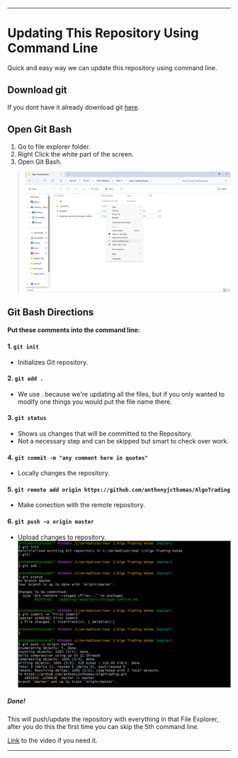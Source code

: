___
# Updating This Repository Using Command Line
Quick and easy way we can update this repository using command line.
## Download git
If you dont have it already download git [here](https://www.git-scm.com/downloads).

## Open Git Bash

1. Go to file explorer folder.
2. Right Click the white part of the screen.
3. Open Git Bash.
>![What goes here](<Misc Images/Screenshot 2024-01-10 171312.png>)

## Git Bash Directions

#### Put these comments into the command line:
#### 1. ```git init```
* Initializes Git repository.
#### 2. ```git add .```
* We use . because we're updating all the files, but if you only wanted to modify one things you would put the file name there.
#### 3. ```git status```
* Shows us changes that will be committed to the Repository.
* Not a necessary step and can be skipped but smart to check over work.
#### 4. ```git commit -m "any comment here in quotes"```
* Locally changes the repository.
#### 5. ```git remote add origin https://github.com/anthonyjcthomas/AlgoTrading ```
* Make conection with the remote repository.
#### 6. ```git push -u origin master```
* Upload changes to repository.
![Alt text](<Misc Images/Screenshot 2024-01-10 180026.png>)
##### Done! 
This will push/update the repository with everything in that File Explorer, after you do this the first time you can skip the 5th command line.

[Link](https://www.youtube.com/watch?v=xLbmcMVtfKE) to the video if you need it.
___
